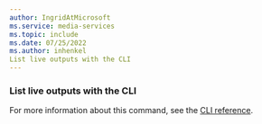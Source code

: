 ```yaml
---
author: IngridAtMicrosoft
ms.service: media-services
ms.topic: include
ms.date: 07/25/2022
ms.author: inhenkel
List live outputs with the CLI
---
```


### List live outputs with the CLI

For more information about this command, see the [CLI reference](/cli/azure/ams/live-output?view=azure-cli-latest&preserve-view=true#az-ams-live-output-list).
